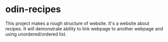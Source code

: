 # odin-recipes
This project makes a rough structure of website. It's a website about recipes. It will demonstrate ability to link webpage to another webpage and using unordered/ordered list.
